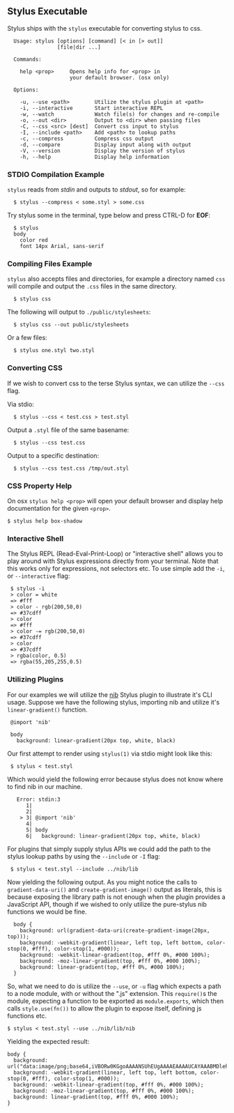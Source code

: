 
## Stylus Executable

Stylus ships with the `stylus` executable for converting stylus to css.

      Usage: stylus [options] [command] [< in [> out]]
                    [file|dir ...]

      Commands:

        help <prop>     Opens help info for <prop> in
                        your default browser. (osx only)

      Options:

        -u, --use <path>        Utilize the stylus plugin at <path>
        -i, --interactive       Start interactive REPL
        -w, --watch             Watch file(s) for changes and re-compile
        -o, --out <dir>         Output to <dir> when passing files
        -C, --css <src> [dest]  Convert css input to stylus
        -I, --include <path>    Add <path> to lookup paths
        -c, --compress          Compress css output
        -d, --compare           Display input along with output
        -V, --version           Display the version of stylus
        -h, --help              Display help information

### STDIO Compilation Example

 `stylus` reads from _stdin_ and outputs to _stdout_, so for example:

      $ stylus --compress < some.styl > some.css

Try stylus some in the terminal, type below and press CTRL-D for __EOF__:

      $ stylus
      body
        color red
        font 14px Arial, sans-serif

### Compiling Files Example

 `stylus` also accepts files and directories, for example a directory named `css` will compile and output the `.css` files in the same directory.
 
      $ stylus css

  The following will output to `./public/stylesheets`:
  
      $ stylus css --out public/stylesheets

  Or a few files:
  
      $ stylus one.styl two.styl

### Converting CSS

 If we wish to convert css to the terse Stylus syntax, we can utilize the `--css` flag.

 Via stdio:
 
      $ stylus --css < test.css > test.styl

 Output a `.styl` file of the same basename:
 
      $ stylus --css test.css

 Output to a specific destination:
 
      $ stylus --css test.css /tmp/out.styl

### CSS Property Help

  On osx `stylus help <prop>` will open your default browser and display help documentation for the given `<prop>`.

    $ stylus help box-shadow

### Interactive Shell

 The Stylus REPL (Read-Eval-Print-Loop) or "interactive shell" allows you to
 play around with Stylus expressions directly from your terminal. Note that this works only for expressions, not selectors etc. To use simple add the `-i`, or `--interactive` flag:
 
     $ stylus -i
     > color = white
     => #fff
     > color - rgb(200,50,0)
     => #37cdff
     > color
     => #fff
     > color -= rgb(200,50,0)
     => #37cdff
     > color
     => #37cdff
     > rgba(color, 0.5)
     => rgba(55,205,255,0.5)

### Utilizing Plugins

 For our examples we will utilize the [nib](https://github.com/visionmedia/nib) Stylus plugin to illustrate it's CLI usage. Suppose we have the following stylus, importing nib and utilize it's `linear-gradient()` function.
 
     @import 'nib'

     body
       background: linear-gradient(20px top, white, black) 

 Our first attempt to render using `stylus(1)` via stdio might look like this:
 
     $ stylus < test.styl

 Which would yield the following error because stylus does not know where to find nib in our machine.

       Error: stdin:3
          1| 
          2| 
        > 3| @import 'nib'
          4| 
          5| body
          6|   background: linear-gradient(20px top, white, black)

  For plugins that simply supply stylus APIs we could add the path to the stylus lookup paths by using the `--include` or `-I` flag:

     $ stylus < test.styl --include ../nib/lib

  Now yielding the following output. As you might notice the calls to `gradient-data-uri()` and `create-gradient-image()` output as literals, this is because exposing the library path is not enough when the plugin provides a JavaScript API, though if we wished to only utilize the pure-stylus nib functions we would be fine. 

      body {
        background: url(gradient-data-uri(create-gradient-image(20px, top)));
        background: -webkit-gradient(linear, left top, left bottom, color-stop(0, #fff), color-stop(1, #000));
        background: -webkit-linear-gradient(top, #fff 0%, #000 100%);
        background: -moz-linear-gradient(top, #fff 0%, #000 100%);
        background: linear-gradient(top, #fff 0%, #000 100%);
      }

  So, what we need to do is utilize the `--use`, or `-u` flag which expects a path to a node module, with or without the ".js" extension. This `require()`s the module, expecting a function to be exported as `module.exports`, which then calls `style.use(fn())` to allow the plugin to expose itself, defining js functions etc.
  
    $ stylus < test.styl --use ../nib/lib/nib

 Yielding the expected result:

    body {
      background: url("data:image/png;base64,iVBORw0KGgoAAAANSUhEUgAAAAEAAAAUCAYAAABMDlehAAAABmJLR0QA/wD/AP+gvaeTAAAAI0lEQVQImWP4+fPnf6bPnz8zMH358oUBwkIjKJBgYGNj+w8Aphk4blt0EcMAAAAASUVORK5CYII=");
      background: -webkit-gradient(linear, left top, left bottom, color-stop(0, #fff), color-stop(1, #000));
      background: -webkit-linear-gradient(top, #fff 0%, #000 100%);
      background: -moz-linear-gradient(top, #fff 0%, #000 100%);
      background: linear-gradient(top, #fff 0%, #000 100%);
    }
  
